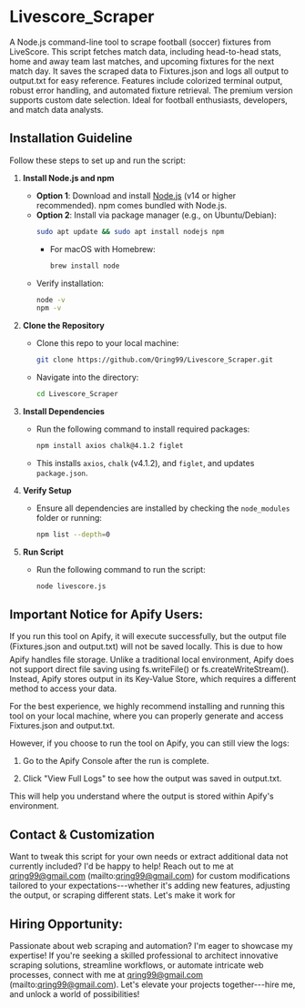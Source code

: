 # Livescore_Scraper
A Node.js command-line tool to scrape football (soccer) fixtures from LiveScore. This script fetches match data, including head-to-head stats, home and away team last matches, and upcoming fixtures for the next match day. It saves the scraped data to Fixtures.json and logs all output to output.txt for easy reference. Features include colorized terminal output, robust error handling, and automated fixture retrieval. The premium version supports custom date selection. Ideal for football enthusiasts, developers, and match data analysts.


## Installation Guideline

Follow these steps to set up and run the script:

1. **Install Node.js and npm**  
   - **Option 1**: Download and install [Node.js](https://nodejs.org/) (v14 or higher recommended). npm comes bundled with Node.js.  
   - **Option 2**: Install via package manager (e.g., on Ubuntu/Debian):
     ```bash
     sudo apt update && sudo apt install nodejs npm
     ```
     - For macOS with Homebrew:
       ```bash
       brew install node
       ```
   - Verify installation:
     ```bash
     node -v
     npm -v
     ```

2. **Clone the Repository**  
   - Clone this repo to your local machine:
     ```bash
     git clone https://github.com/Qring99/Livescore_Scraper.git
     ```
   - Navigate into the directory:
     ```bash
     cd Livescore_Scraper
     ```

3. **Install Dependencies**  
   - Run the following command to install required packages:
     ```bash
     npm install axios chalk@4.1.2 figlet
     ```
   - This installs `axios`, `chalk` (v4.1.2), and `figlet`, and updates `package.json`.

4. **Verify Setup**  
   - Ensure all dependencies are installed by checking the `node_modules` folder or running:
     ```bash
     npm list --depth=0
     ```
5. **Run Script**
   - Run the following command to run the script:
     ```bash
     node livescore.js
     ```
## Important Notice for Apify Users:
If you run this tool on Apify, it will execute successfully, but the output file (Fixtures.json and output.txt) will not be saved locally. This is due to how Apify handles file storage. Unlike a traditional local environment, Apify does not support direct file saving using fs.writeFile() or fs.createWriteStream(). Instead, Apify stores output in its Key-Value Store, which requires a different method to access your data.

For the best experience, we highly recommend installing and running this tool on your local machine, where you can properly generate and access Fixtures.json and output.txt.

However, if you choose to run the tool on Apify, you can still view the logs:

1. Go to the Apify Console after the run is complete.


2. Click "View Full Logs" to see how the output was saved in output.txt.



This will help you understand where the output is stored within Apify's environment.

## Contact & Customization
Want to tweak this script for your own needs or extract additional data not currently included? I'd be happy to help! Reach out to me at qring99@gmail.com (mailto:qring99@gmail.com) for custom modifications tailored to your expectations---whether it's adding new features, adjusting the output, or scraping different stats. Let's make it work for

## Hiring Opportunity: 
Passionate about web scraping and automation? I'm eager to showcase my expertise! If you're seeking a skilled professional to architect innovative scraping solutions, streamline workflows, or automate intricate web processes, connect with me at qring99@gmail.com (mailto:qring99@gmail.com). Let's elevate your projects together---hire me, and unlock a world of possibilities!
